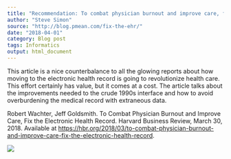 ```yaml
---
title: "Recommendation: To combat physician burnout and improve care, fix the electronic health record"
author: "Steve Simon"
source: "http://blog.pmean.com/fix-the-ehr/"
date: "2018-04-01"
category: Blog post
tags: Informatics
output: html_document
---
```


This article is a nice counterbalance to all the glowing reports about
how moving to the electronic health record is going to revolutionize
health care. This effort certainly has value, but it comes at a cost.
The article talks about the improvements needed to the crude 1990s
interface and how to avoid overburdening the medical record with
extraneous data.

<!---More--->

Robert Wachter, Jeff Goldsmith. To Combat Physician Burnout and Improve
Care, Fix the Electronic Health Record. Harvard Business Review, March
30, 2018. Available at
<https://hbr.org/2018/03/to-combat-physician-burnout-and-improve-care-fix-the-electronic-health-record>.

![](http://www.pmean.com/images/images/18/fix-the-ehr01.png)




